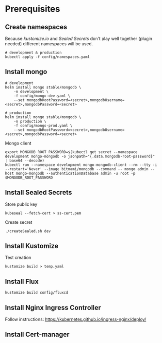 # Prerequisites

## Create namespaces

Because *kustomize.io* and *Sealed Secrets* don't play well together (plugin needed) different namespaces will be used.

```
# development & production
kubectl apply -f config/namespaces.yaml
```

## Install mongo

```
# development
helm install mongo stable/mongodb \
    -n development \
    -f config/mongo-dev.yaml \
    --set mongodbRootPassword=<secret>,mongodbUsername=<secret>,mongodbPassword=<secret>

# production
helm install mongo stable/mongodb \
    -n production \
    -f config/mongo-prod.yaml \
    --set mongodbRootPassword=<secret>,mongodbUsername=<secret>,mongodbPassword=<secret>
```

Mongo client
```
export MONGODB_ROOT_PASSWORD=$(kubectl get secret --namespace development mongo-mongodb -o jsonpath="{.data.mongodb-root-password}" | base64 --decode)
kubectl run --namespace development mongo-mongodb-client --rm --tty -i --restart='Never' --image bitnami/mongodb --command -- mongo admin --host mongo-mongodb --authenticationDatabase admin -u root -p $MONGODB_ROOT_PASSWORD
```

## Install Sealed Secrets

Store public key

```
kubeseal --fetch-cert > ss-cert.pem
```

Create secret

```
./createSealed.sh dev
```

## Install Kustomize


Test creation
```
kustomize build > temp.yaml
```

## Install Flux

```
kustomize build config/fluxcd
```

## Install Nginx Ingress Controller

Follow instructions: https://kubernetes.github.io/ingress-nginx/deploy/

## Install Cert-manager
